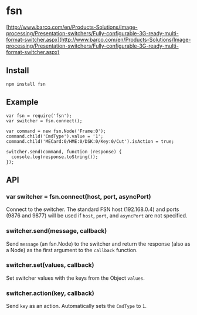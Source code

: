 # fsn

[http://www.barco.com/en/Products-Solutions/Image-processing/Presentation-switchers/Fully-configurable-3G-ready-multi-format-switcher.aspx](http://www.barco.com/en/Products-Solutions/Image-processing/Presentation-switchers/Fully-configurable-3G-ready-multi-format-switcher.aspx)

## Install

    npm install fsn

## Example

```
var fsn = require('fsn');
var switcher = fsn.connect();

var command = new fsn.Node('Frame:0');
command.child('CmdType').value = '1';
command.child('MECard:0/HME:0/DSK:0/Key:0/Cut').isAction = true;

switcher.send(command, function (response) {
  console.log(response.toString());
});
```

## API

### var switcher = fsn.connect(host, port, asyncPort)

  Connect to the switcher. The standard FSN host (192.168.0.4) and ports (9876 and 9877) will be used if `host`, `port`, and `asyncPort` are not specified.

### switcher.send(message, callback)

  Send `message` (an fsn.Node) to the switcher and return the response (also as a Node) as the first argument to the `callback` function.

### switcher.set(values, callback)

  Set switcher values with the keys from the Object `values`.

### switcher.action(key, callback)

  Send `key` as an action. Automatically sets the `CmdType` to `1`.
